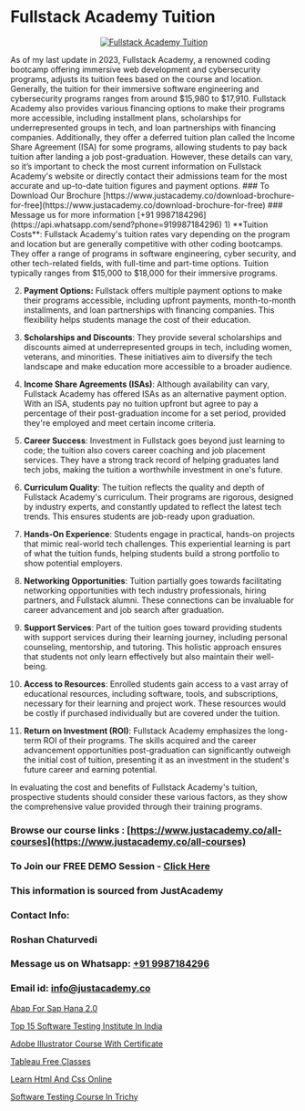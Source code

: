 # Fullstack Academy Tuition

<p align="center">
  <a href="https://justacademy.co/program-detail/full-stack-web-development">
    <img src="https://justacademy.co/storage2/program_images/1704700371.webp" alt="Fullstack Academy Tuition">
  </a>
</p>
As of my last update in 2023, Fullstack Academy, a renowned coding bootcamp offering immersive web development and cybersecurity programs, adjusts its tuition fees based on the course and location. Generally, the tuition for their immersive software engineering and cybersecurity programs ranges from around $15,980 to $17,910. Fullstack Academy also provides various financing options to make their programs more accessible, including installment plans, scholarships for underrepresented groups in tech, and loan partnerships with financing companies. Additionally, they offer a deferred tuition plan called the Income Share Agreement (ISA) for some programs, allowing students to pay back tuition after landing a job post-graduation. However, these details can vary, so it’s important to check the most current information on Fullstack Academy's website or directly contact their admissions team for the most accurate and up-to-date tuition figures and payment options.
### To Download Our Brochure [https://www.justacademy.co/download-brochure-for-free](https://www.justacademy.co/download-brochure-for-free)
### Message us for more information [+91 9987184296](https://api.whatsapp.com/send?phone=919987184296)
1) **Tuition Costs**: Fullstack Academy's tuition rates vary depending on the program and location but are generally competitive with other coding bootcamps. They offer a range of programs in software engineering, cyber security, and other tech-related fields, with full-time and part-time options. Tuition typically ranges from $15,000 to $18,000 for their immersive programs.

2) **Payment Options:** Fullstack offers multiple payment options to make their programs accessible, including upfront payments, month-to-month installments, and loan partnerships with financing companies. This flexibility helps students manage the cost of their education.

3) **Scholarships and Discounts**: They provide several scholarships and discounts aimed at underrepresented groups in tech, including women, veterans, and minorities. These initiatives aim to diversify the tech landscape and make education more accessible to a broader audience.

4) **Income Share Agreements (ISAs)**: Although availability can vary, Fullstack Academy has offered ISAs as an alternative payment option. With an ISA, students pay no tuition upfront but agree to pay a percentage of their post-graduation income for a set period, provided they're employed and meet certain income criteria.

5) **Career Success**: Investment in Fullstack goes beyond just learning to code; the tuition also covers career coaching and job placement services. They have a strong track record of helping graduates land tech jobs, making the tuition a worthwhile investment in one's future.

6) **Curriculum Quality**: The tuition reflects the quality and depth of Fullstack Academy's curriculum. Their programs are rigorous, designed by industry experts, and constantly updated to reflect the latest tech trends. This ensures students are job-ready upon graduation.

7) **Hands-On Experience**: Students engage in practical, hands-on projects that mimic real-world tech challenges. This experiential learning is part of what the tuition funds, helping students build a strong portfolio to show potential employers.

8) **Networking Opportunities**: Tuition partially goes towards facilitating networking opportunities with tech industry professionals, hiring partners, and Fullstack alumni. These connections can be invaluable for career advancement and job search after graduation.

9) **Support Services**: Part of the tuition goes toward providing students with support services during their learning journey, including personal counseling, mentorship, and tutoring. This holistic approach ensures that students not only learn effectively but also maintain their well-being.

10) **Access to Resources**: Enrolled students gain access to a vast array of educational resources, including software, tools, and subscriptions, necessary for their learning and project work. These resources would be costly if purchased individually but are covered under the tuition.

11) **Return on Investment (ROI)**: Fullstack Academy emphasizes the long-term ROI of their programs. The skills acquired and the career advancement opportunities post-graduation can significantly outweigh the initial cost of tuition, presenting it as an investment in the student's future career and earning potential.

In evaluating the cost and benefits of Fullstack Academy's tuition, prospective students should consider these various factors, as they show the comprehensive value provided through their training programs.

### Browse our course links : [https://www.justacademy.co/all-courses](https://www.justacademy.co/all-courses) 
### To Join our FREE DEMO Session - [Click Here](https://www.justacademy.co/register-for-course-demo)


### This information is sourced from JustAcademy
### Contact Info:
### Roshan Chaturvedi
### Message us on Whatsapp: [+91 9987184296](https://api.whatsapp.com/send?phone=919987184296)
### Email id: [info@justacademy.co](mailto:info@justacademy.co)
                
[Abap For Sap Hana 2.0](https://www.linkedin.com/pulse/abap-sap-hana-20-justacademy-thane-vjddc/)

[Top 15 Software Testing Institute In India](https://www.linkedin.com/pulse/top-15-software-testing-institute-india-justacademy-san-jose-0zo2f?trackingId=zoqVA%2FRUey3zJSunMmQqyA%3D%3D&lipi=urn%3Ali%3Apage%3Ad_flagship3_company_admin%3BNvzTf3fnQO%2BVBqBGA8b0%2Bw%3D%3D)

[Adobe Illustrator Course With Certificate](https://medium.com/@prempja40/adobe-illustrator-course-with-certificate-cca8c5f958e0)

[Tableau Free Classes](https://medium.com/@kamblerajas684/tableau-free-classes-53d4a2cc0615)

[Learn Html And Css Online](https://justacademyin.github.io/justacademy/learn-html-and-css-online)

[Software Testing Course In Trichy](https://justacademyin.github.io/justacademy/software-testing-course-in-trichy)

